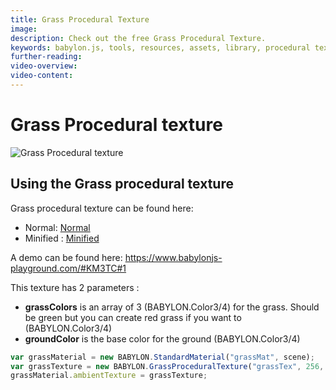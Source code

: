 ```yaml
---
title: Grass Procedural Texture
image:
description: Check out the free Grass Procedural Texture.
keywords: babylon.js, tools, resources, assets, library, procedural texture, grass
further-reading:
video-overview:
video-content:
---
```


# Grass Procedural texture

![Grass Procedural texture](/img/extensions/proceduraltextures/grasspt.PNG)

## Using the Grass procedural texture

Grass procedural texture can be found here:

- Normal: [Normal](https://cdn.babylonjs.com/proceduralTexturesLibrary/babylon.grassProceduralTexture.js)
- Minified : [Minified](https://cdn.babylonjs.com/proceduralTexturesLibrary/babylon.grassProceduralTexture.min.js)

A demo can be found here: https://www.babylonjs-playground.com/#KM3TC#1

This texture has 2 parameters :

- **grassColors** is an array of 3 (BABYLON.Color3/4) for the grass. Should be green but you can create red grass if you want to (BABYLON.Color3/4)
- **groundColor** is the base color for the ground (BABYLON.Color3/4)

```javascript
var grassMaterial = new BABYLON.StandardMaterial("grassMat", scene);
var grassTexture = new BABYLON.GrassProceduralTexture("grassTex", 256, scene);
grassMaterial.ambientTexture = grassTexture;
```
